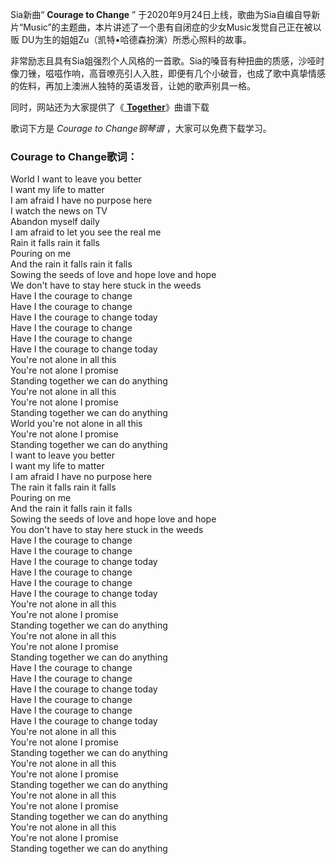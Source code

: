 

Sia新曲“ **Courage to Change** ”
于2020年9月24日上线，歌曲为Sia自编自导新片“Music”的主题曲，本片讲述了一个患有自闭症的少女Music发觉自己正在被以贩
DU为生的姐姐Zu（凯特•哈德森扮演）所悉心照料的故事。

非常励志且具有Sia姐强烈个人风格的一首歌。Sia的嗓音有种扭曲的质感，沙哑时像刀锉，嗞嗞作响，高音嘹亮引人入胜，即便有几个小破音，也成了歌中真挚情感的佐料，再加上澳洲人独特的英语发音，让她的歌声别具一格。

同时，网站还为大家提供了《[ **Together**](Music-11596-Together-Music-OST-Sia.html
"Together")》曲谱下载

歌词下方是 _Courage to Change钢琴谱_ ，大家可以免费下载学习。

### Courage to Change歌词：

World I want to leave you better  
I want my life to matter  
I am afraid I have no purpose here  
I watch the news on TV  
Abandon myself daily  
I am afraid to let you see the real me  
Rain it falls rain it falls  
Pouring on me  
And the rain it falls rain it falls  
Sowing the seeds of love and hope love and hope  
We don't have to stay here stuck in the weeds  
Have I the courage to change  
Have I the courage to change  
Have I the courage to change today  
Have I the courage to change  
Have I the courage to change  
Have I the courage to change today  
You're not alone in all this  
You're not alone I promise  
Standing together we can do anything  
You're not alone in all this  
You're not alone I promise  
Standing together we can do anything  
World you're not alone in all this  
You're not alone I promise  
Standing together we can do anything  
I want to leave you better  
I want my life to matter  
I am afraid I have no purpose here  
The rain it falls rain it falls  
Pouring on me  
And the rain it falls rain it falls  
Sowing the seeds of love and hope love and hope  
You don't have to stay here stuck in the weeds  
Have I the courage to change  
Have I the courage to change  
Have I the courage to change today  
Have I the courage to change  
Have I the courage to change  
Have I the courage to change today  
You're not alone in all this  
You're not alone I promise  
Standing together we can do anything  
You're not alone in all this  
You're not alone I promise  
Standing together we can do anything  
Have I the courage to change  
Have I the courage to change  
Have I the courage to change today  
Have I the courage to change  
Have I the courage to change  
Have I the courage to change today  
You're not alone in all this  
You're not alone I promise  
Standing together we can do anything  
You're not alone in all this  
You're not alone I promise  
Standing together we can do anything  
You're not alone in all this  
You're not alone I promise  
Standing together we can do anything  
You're not alone in all this  
You're not alone I promise  
Standing together we can do anything

